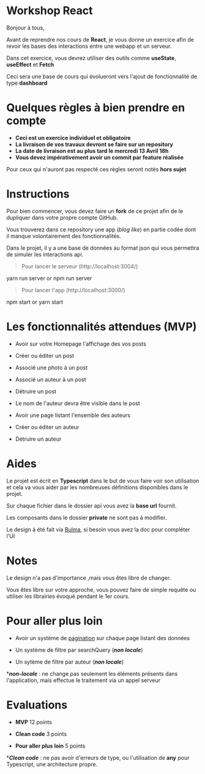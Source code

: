 # Workshop React

Bonjour à tous,

Avant de reprendre nos cours de **React**, je vous donne un exercice afin de revoir les bases des interactions entre une webapp et un serveur.

Dans cet exercice, vous devrez utiliser des outils comme **useState**, **useEffect** et **Fetch**

Ceci sera une base de cours qui évolueront vers l'ajout de fonctionnalité de type **dashboard**

# Quelques règles à bien prendre en compte

- **Ceci est un exercice individuel et obligatoire**
- **La livraison de vos travaux devront se faire sur un repository**
- **La date de livraison est au plus tard le mercredi 13 Avril 18h**
- **Vous devez impérativement avoir un commit par feature réalisée**

Pour ceux qui n'auront pas respecté ces règles seront notés **hors sujet**

# Instructions

Pour bien commencer, vous devez faire un **fork** de ce projet afin de le dupliquer dans votre propre compte GitHub.

Vous trouverez dans ce repository une app (_blog like_) en partie codée dont il manque volontairement des fonctionnalités.

Dans le projet, il y a une base de données au format json qui vous permettra de simuler les interactions api.

> Pour lancer le serveur (http://localhost:3004/)

yarn run server or npm run server

> Pour lancer l'app (http://localhost:3000/)

npm start or yarn start

# Les fonctionnalités attendues (MVP)

- Avoir sur votre Homepage l'affichage des vos posts

- Créer ou éditer un post

- Associé une photo à un post

- Associé un auteur à un post

- Détruire un post

- Le nom de l'auteur devra être visible dans le post

- Avoir une page listant l'ensemble des auteurs

- Créer ou éditer un auteur

- Détruire un auteur

# Aides

Le projet est écrit en **Typescript** dans le but de vous faire voir son utilisation et cela va vous aider par les nombreuses définitions disponibles dans le projet.

Sur chaque fichier dans le dossier api vous avez la **base url** fournit.

Les composants dans le dossier **private** ne sont pas à modifier.

Le design à été fait via [Bulma](https://bulma.io), si besoin vous avez la doc pour compléter l'UI

# Notes

Le design n'a pas d'importance ,mais vous êtes libre de changer.

Vous êtes libre sur votre approche, vous pouvez faire de simple requête ou utiliser les librairies évoqué pendant le 1er cours.

# Pour aller plus loin

- Avoir un système de [pagination](https://bulma.io/documentation/components/pagination/) sur chaque page listant des données

- Un système de filtre par searchQuery (**_non locale_**)

- Un sytème de filtre par auteur (**_non locale_**)

\***_non-locale_** : ne change pas seulement les éléments présents dans l'application, mais effectue le traitement via un appel serveur

# Evaluations

- **MVP** 12 points

- **Clean code** 3 points

- **Pour aller plus loin** 5 points

\***_Clean code_** : ne pas avoir d'erreurs de type, ou l'utilisation de **any** pour Typescript, une architecture propre.

